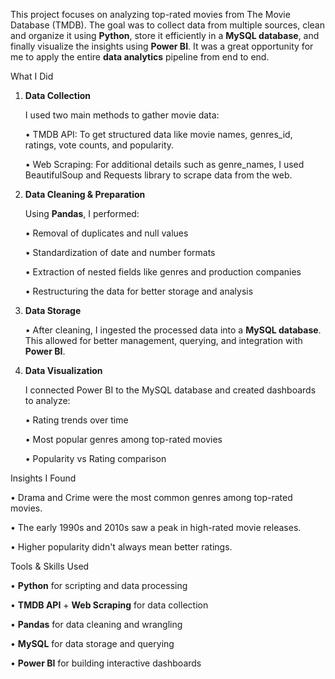 This project focuses on analyzing top-rated movies from The Movie Database (TMDB). The goal was to collect data from multiple sources, clean and organize it using **Python**, store it efficiently in a **MySQL database**, and finally visualize the insights using **Power BI**. It was a great opportunity for me to apply the entire **data analytics** pipeline from end to end.

What I Did

1. **Data Collection**

    I used two main methods to gather movie data:

    • TMDB API: To get structured data like movie names, genres_id, ratings, vote counts, and popularity.

    • Web Scraping: For additional details such as genre_names, I used BeautifulSoup and Requests library to scrape data from the web.

2. **Data Cleaning & Preparation**

    Using **Pandas**, I performed:

    • Removal of duplicates and null values

    • Standardization of date and number formats

    • Extraction of nested fields like genres and production companies

    • Restructuring the data for better storage and analysis

3. **Data Storage**

    • After cleaning, I ingested the processed data into a **MySQL database**. This allowed for better management, querying, and integration with **Power BI**.

4. **Data Visualization**

    I connected Power BI to the MySQL database and created dashboards to analyze:

    • Rating trends over time

    • Most popular genres among top-rated movies

    • Popularity vs Rating comparison

Insights I Found

  • Drama and Crime were the most common genres among top-rated movies.

  • The early 1990s and 2010s saw a peak in high-rated movie releases.

  • Higher popularity didn't always mean better ratings.

Tools & Skills Used

  • **Python** for scripting and data processing

  • **TMDB API** + **Web Scraping** for data collection

  • **Pandas** for data cleaning and wrangling

  • **MySQL** for data storage and querying

  • **Power BI** for building interactive dashboards
